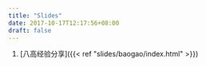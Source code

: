 ```yaml
---
title: "Slides"
date: 2017-10-17T12:17:56+08:00
draft: false
---
```


1. [八高经验分享]({{< ref "slides/baogao/index.html" >}})